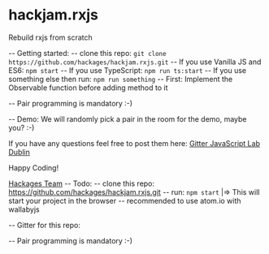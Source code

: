 # hackjam.rxjs
Rebuild rxjs from scratch

-- Getting started:
  -- clone this repo: `git clone https://github.com/hackages/hackjam.rxjs.git`
  -- If you use Vanilla JS and ES6: `npm start`
  -- If you use TypeScript: `npm run ts:start`
  -- If you use something else then run: `npm run something`
  -- First: Implement the Observable function before adding method to it

-- Pair programming is mandatory :-)

-- Demo: We will randomly pick a pair in the room for the demo, maybe you? :-)

If you have any questions feel free to post them here: [Gitter JavaScript Lab Dublin](https://gitter.im/javascript-lab-dublin/Lobby)

Happy Coding!

[Hackages Team](http://hackages.io)
-- Todo:
  -- clone this repo: https://github.com/hackages/hackjam.rxjs.git
  -- run: `npm start` |=> This will start your project in the browser
  -- recommended to use atom.io with wallabyjs

-- Gitter for this repo:

-- Pair programming is mandatory :-)
